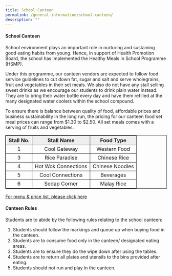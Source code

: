 ```yaml
---
title: School Canteen
permalink: /general-information/school-canteen/
description: ""
---
```

#### School Canteen

School environment plays an important role in nurturing and sustaining good eating habits from young. Hence, in support of Health Promotion Board, the school has implemented the Healthy Meals in School Programme (HSMP).
 
Under this programme, our canteen vendors are expected to follow food service guidelines to cut down fat, sugar and salt and serve wholegrains, fruit and vegetables in their set meals. We also do not have any stall selling sweet drinks as we encourage our students to drink plain water instead. They are to bring their water bottle every day and have them refilled at the many designated water coolers within the school compound. 

To ensure there is balance between quality of food, affordable prices and business sustainability in the long run, the pricing for our canteen food set meal prices can range from $1.30 to $2.50. All set meals comes with a serving of fruits and vegetables.

<style>
table, th, td {
  border: 1px solid;
}
table {  width: 100%;}
	td {
  text-align: center;
}
</style>
<table>
	<tr>
		<th bgcolor="#eee"> Stall No. </th>
		<th bgcolor="#eee"> Stall Name </th>
		<th bgcolor="#eee"> Food Type </th>
  </tr>
	<tr>
		<td>     1 </td>
		<td> Cool Gateway </td>
		<td> Western Food </td>
	</tr>
	<tr>
		<td>     3 </td>
		<td> Rice Paradise </td>
		<td> Chinese Rice </td>
	</tr>
	<tr>
		<td>     4 </td>
		<td> Hot Wok Connections </td>
		<td> Chinese Noodles </td>
	</tr>
	<tr>
		<td>     5 </td>
		<td> Cool Connections </td>
		<td> Beverages </td>
	</tr>
		<tr>
		<td>     6 </td>
		<td> Sedap Corner </td>
		<td> Malay Rice </td>
	</tr>
</table>

[For menu & price list, please click here](/files/Revised%20Canteen%20Prices%20wef%201Feb2023.pdf)
#### Canteen Rules

Students are to abide by the following rules relating to the school canteen:

1.	Students should follow the markings and queue up when buying food in the canteen.
2.	Students are to consume food only in the canteen/ designated eating areas.
3.	Students are to ensure they do the wipe down after using the tables.
 4.	Students are to return all plates and utensils to the bins provided after eating.
 5.	Students should not run and play in the canteen.